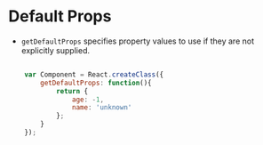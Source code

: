 # Default Props

- `getDefaultProps` specifies property values to use if they are not explicitly supplied.

```js

    var Component = React.createClass({
        getDefaultProps: function(){
            return {
                age: -1,
                name: 'unknown'
            };
        }
    });
```